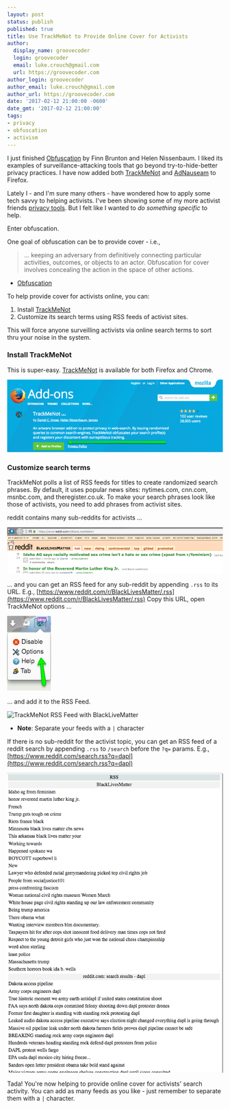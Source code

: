 ```yaml
---
layout: post
status: publish
published: true
title: Use TrackMeNot to Provide Online Cover for Activists
author:
  display_name: groovecoder
  login: groovecoder
  email: luke.crouch@gmail.com
  url: https://groovecoder.com
author_login: groovecoder
author_email: luke.crouch@gmail.com
author_url: https://groovecoder.com
date: '2017-02-12 21:00:00 -0600'
date_gmt: '2017-02-12 21:00:00'
tags:
- privacy
- obfuscation
- activism
---
```

I just finished <a href="https://www.amazon.com/gp/product/0262529866/ref=as_li_tl?ie=UTF8&camp=1789&creative=9325&creativeASIN=0262529866&linkCode=as2&tag=groovecoder-20&linkId=e1daefabd57ddb6522ea27464a6e40a1" target="_blank">Obfuscation</a>
by Finn Brunton and Helen Nissenbaum. I liked its examples of
surveillance-attacking tools that go beyond try-to-hide-better privacy
practices. I have now added both
[TrackMeNot](https://addons.mozilla.org/en-US/firefox/addon/trackmenot/) and
[AdNauseam](https://addons.mozilla.org/en-US/firefox/addon/adnauseam/) to
Firefox.

Lately I - and I'm sure many others - have wondered how to apply some tech
savvy to helping activists. I've been showing some of my more activist friends
[privacy tools](https://www.privacytools.io/). But I felt like I wanted to
*do something specific* to help.

Enter obfuscation.

One goal of obfuscation can be to provide cover - i.e., 

> ... keeping an adversary from definitively connecting particular activities,
> outcomes, or objects to an actor. Obfuscation for cover involves concealing
> the action in the space of other actions.
- <a href="https://www.amazon.com/gp/product/0262529866/ref=as_li_tl?ie=UTF8&camp=1789&creative=9325&creativeASIN=0262529866&linkCode=as2&tag=groovecoder-20&linkId=e1daefabd57ddb6522ea27464a6e40a1" target="_blank">Obfuscation</a>

To help provide cover for activists online, you can:

1. Install [TrackMeNot](https://cs.nyu.edu/trackmenot/)
2. Customize its search terms using RSS feeds of activist sites.

This will force anyone surveilling  activists via online search terms to sort
thru your noise in the system.

### Install TrackMeNot

This is super-easy. [TrackMeNot](https://cs.nyu.edu/trackmenot/) is available
for both Firefox and Chrome.

![TrackMeNot addons.mozilla.org Screenshot](/uploads/amo-trackmenot.png)

### Customize search terms

TrackMeNot polls a list of RSS feeds for titles to create randomized search
phrases. By default, it uses popular news sites: nytimes.com, cnn.com,
msnbc.com, and theregister.co.uk. To make your search phrases look like those
of activists, you need to add phrases from activist sites.

reddit contains many sub-reddits for activists ...

![Reddit BlackLivesMatter Subreddit](/uploads/reddit-blm.png)

... and you can get an RSS feed for any sub-reddit by appending `.rss` to its
URL. E.g.,
[https://www.reddit.com/r/BlackLivesMatter/.rss](https://www.reddit.com/r/BlackLivesMatter/.rss)
Copy this URL, open TrackMeNot options ...

![TrackMeNot Options](/uploads/trackmenot-options.png)

... and add it to the RSS Feed.

![TrackMeNot RSS Feed with
BlackLiveMatter](/uploads/trackmenot-rss-feed-blm.png)

* **Note**: Separate your feeds with a `|` character

If there is no sub-reddit for the activist topic, you can get an RSS feed of a
reddit search by appending `.rss` to `/search` before the `?q=` params. E.g.,
[https://www.reddit.com/search.rss?q=dapl](https://www.reddit.com/search.rss?q=dapl)

![TrackMeNot Search Queries](/uploads/trackmenot-queries.png)

Tada! You're now helping to provide online cover for activists' search
activity. You can add as many feeds as you like - just remember to separate
them with a `|` character.
